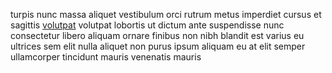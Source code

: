 turpis nunc massa aliquet vestibulum orci rutrum metus imperdiet cursus et
sagittis [volutpat](generated_webpages/tristique1.md) volutpat lobortis ut
dictum ante suspendisse nunc consectetur libero aliquam ornare finibus non nibh
blandit est varius eu ultrices sem elit nulla aliquet non purus ipsum aliquam
eu at elit semper ullamcorper tincidunt mauris venenatis mauris